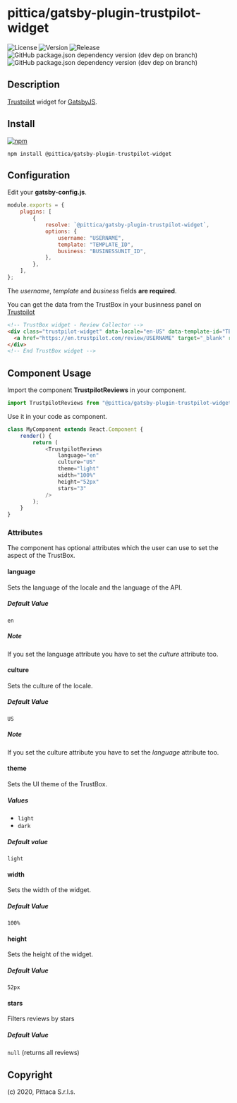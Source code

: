 # pittica/gatsby-plugin-trustpilot-widget

![License](https://img.shields.io/github/license/pittica/gatsby-plugin-trustpilot-widget)
![Version](https://img.shields.io/github/package-json/v/pittica/gatsby-plugin-trustpilot-widget)
![Release](https://img.shields.io/github/v/release/pittica/gatsby-plugin-trustpilot-widget)
![GitHub package.json dependency version (dev dep on branch)](https://img.shields.io/github/package-json/dependency-version/pittica/gatsby-plugin-trustpilot-widget/dev/gatsby)
![GitHub package.json dependency version (dev dep on branch)](https://img.shields.io/github/package-json/dependency-version/pittica/gatsby-plugin-trustpilot-widget/dev/react)

## Description

[Trustpilot](https://www.trustpilot.com/) widget for [GatsbyJS](https://www.gatsbyjs.org/).

## Install

[![npm](https://img.shields.io/npm/v/@pittica/gatsby-plugin-trustpilot-widget)](https://www.npmjs.com/package/@pittica/gatsby-plugin-trustpilot-widget)

```shell
npm install @pittica/gatsby-plugin-trustpilot-widget
```

## Configuration

Edit your **gatsby-config.js**.

```javascript
module.exports = {
	plugins: [
		{
			resolve: `@pittica/gatsby-plugin-trustpilot-widget`,
			options: {
				username: "USERNAME",
				template: "TEMPLATE_ID",
				business: "BUSINESSUNIT_ID",
			},
		},
	],
};
```

The _username_, _template_ and _business_ fields **are required**.

You can get the data from the TrustBox in your businness panel on [Trustpilot](https://www.trustpilot.com/)

```HTML
<!-- TrustBox widget - Review Collector -->
<div class="trustpilot-widget" data-locale="en-US" data-template-id="TEMPLATE_ID" data-businessunit-id="BUSINESSUNIT_ID" data-style-height="52px" data-style-width="100%">
  <a href="https://en.trustpilot.com/review/USERNAME" target="_blank" rel="noopener">Trustpilot</a>
</div>
<!-- End TrustBox widget -->
```

## Component Usage

Import the component **TrustpilotReviews** in your component.

```javascript
import TrustpilotReviews from "@pittica/gatsby-plugin-trustpilot-widget";
```

Use it in your code as component.

```javascript
class MyComponent extends React.Component {
	render() {
		return (
			<TrustpilotReviews
				language="en"
				culture="US"
				theme="light"
				width="100%"
				height="52px"
				stars="3"
			/>
		);
	}
}
```

### Attributes

The component has optional attributes which the user can use to set the aspect of the TrustBox.

#### language

Sets the language of the locale and the language of the API.

##### Default Value

`en`

##### Note

If you set the language attribute you have to set the _culture_ attribute too.

#### culture

Sets the culture of the locale.

##### Default Value

`US`

##### Note

If you set the culture attribute you have to set the _language_ attribute too.

#### theme

Sets the UI theme of the TrustBox.

##### Values

-   `light`
-   `dark`

##### Default value

`light`

#### width

Sets the width of the widget.

##### Default Value

`100%`

#### height

Sets the height of the widget.

##### Default Value

`52px`

#### stars

Filters reviews by stars

##### Default Value

`null` (returns all reviews)

## Copyright

(c) 2020, Pittaca S.r.l.s.
